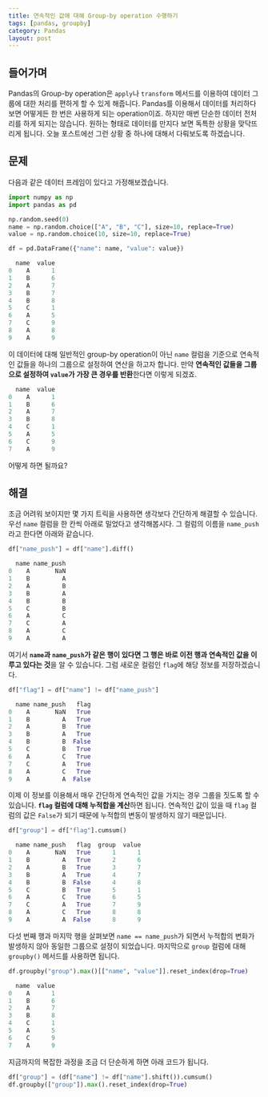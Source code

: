 ```yaml
---
title: 연속적인 값에 대해 Group-by operation 수행하기
tags: [pandas, groupby]
category: Pandas
layout: post
---
```



<!--more-->

## 들어가며

Pandas의 Group-by operation은 `apply`나 `transform` 메서드를 이용하여 데이터 그룹에 대한 처리를 편하게 할 수 있게 해줍니다.
Pandas를 이용해서 데이터를 처리하다보면 어떻게든 한 번은 사용하게 되는 operation이죠.
하지만 매번 단순한 데이터 전처리를 하게 되지는 않습니다. 
원하는 형태로 데이터를 만지다 보면 독특한 상황을 맞닥뜨리게 됩니다.
오늘 포스트에선 그런 상황 중 하나에 대해서 다뤄보도록 하겠습니다.

## 문제

다음과 같은 데이터 프레임이 있다고 가정해보겠습니다.

```python
import numpy as np
import pandas as pd

np.random.seed(0)
name = np.random.choice(["A", "B", "C"], size=10, replace=True)
value = np.random.choice(10, size=10, replace=True)

df = pd.DataFrame({"name": name, "value": value})
```

```python
  name  value
0    A      1
1    B      6
2    A      7
3    B      7
4    B      8
5    C      1
6    A      5
7    C      9
8    A      8
9    A      9
```

이 데이터에 대해 일반적인 group-by operation이 아닌 `name` 컬럼을 기준으로 연속적인 값들을 하나의 그룹으로 설정하여 연산을 하고자 합니다.
만약 **연속적인 값들을 그룹으로 설정하여 `value`가 가장 큰 경우를 반환**한다면 이렇게 되겠죠.

```python
  name  value
0    A      1
1    B      6
2    A      7
3    B      8
4    C      1
5    A      5
6    C      9
7    A      9
```

어떻게 하면 될까요?

## 해결

조금 어려워 보이지만 몇 가지 트릭을 사용하면 생각보다 간단하게 해결할 수 있습니다.
우선 `name` 컬럼을 한 칸씩 아래로 밀었다고 생각해봅시다.
그 컬럼의 이름을 `name_push`라고 한다면 아래와 같습니다.

```python
df["name_push"] = df["name"].diff()

  name name_push
0    A       NaN
1    B         A
2    A         B
3    B         A
4    B         B
5    C         B
6    A         C
7    C         A
8    A         C
9    A         A
```

여기서 **`name`과 `name_push`가 같은 행이 있다면 그 행은 바로 이전 행과 연속적인 값을 이루고 있다는 것**을 알 수 있습니다.
그럼 새로운 컬럼인 `flag`에 해당 정보를 저장하겠습니다.

```python
df["flag"] = df["name"] != df["name_push"]

  name name_push   flag
0    A       NaN   True
1    B         A   True
2    A         B   True
3    B         A   True
4    B         B  False
5    C         B   True
6    A         C   True
7    C         A   True
8    A         C   True
9    A         A  False
```

이제 이 정보를 이용해서 매우 간단하게 연속적인 값을 가지는 경우 그룹을 짓도록 할 수 있습니다.
**`flag` 컬럼에 대해 누적합을 계산**하면 됩니다.
연속적인 값이 있을 때 `flag` 컬럼의 값은 `False`가 되기 때문에 누적합의 변동이 발생하지 않기 때문입니다.

```python
df["group"] = df["flag"].cumsum()

  name name_push   flag  group  value
0    A       NaN   True      1      1
1    B         A   True      2      6
2    A         B   True      3      7
3    B         A   True      4      7
4    B         B  False      4      8
5    C         B   True      5      1
6    A         C   True      6      5
7    C         A   True      7      9
8    A         C   True      8      8
9    A         A  False      8      9
```

다섯 번째 행과 마지막 행을 살펴보면 `name == name_push`가 되면서 누적합의 변화가 발생하지 않아 동일한 그룹으로 설정이 되었습니다.
마지막으로 `group` 컬럼에 대해 `groupby()` 메서드를 사용하면 됩니다.

```python
df.groupby("group").max()[["name", "value"]].reset_index(drop=True)

  name  value
0    A      1
1    B      6
2    A      7
3    B      8
4    C      1
5    A      5
6    C      9
7    A      9
```

지금까지의 복잡한 과정을 조금 더 단순하게 하면 아래 코드가 됩니다.

```python
df["group"] = (df["name"] != df["name"].shift()).cumsum()
df.groupby(["group"]).max().reset_index(drop=True)
```